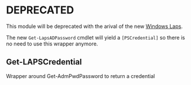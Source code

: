 # DEPRECATED

This module will be deprecated with the arival of the new [Windows Laps][laps].

The new `Get-LapsADPassword` cmdlet will yield a `[PSCredential]` so there is no need to use this wrapper anymore.

## Get-LAPSCredential

Wrapper around Get-AdmPwdPassword to return a credential

[laps]: https://learn.microsoft.com/en-us/windows-server/identity/laps/laps-overview
